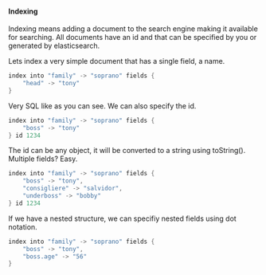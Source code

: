 #### Indexing

Indexing means adding a document to the search engine making it available for searching. All documents have an id
and that can be specified by you or generated by elasticsearch.

Lets index a very simple document that has a single field, a name.

```scala
index into "family" -> "soprano" fields {
    "head" -> "tony"
}
```

Very SQL like as you can see. We can also specify the id.

```scala
index into "family" -> "soprano" fields {
    "boss" -> "tony"
} id 1234
```

The id can be any object, it will be converted to a string using toString().
Multiple fields? Easy.

```scala
index into "family" -> "soprano" fields {
    "boss" -> "tony",
    "consigliere" -> "salvidor",
    "underboss" -> "bobby"
} id 1234
```

If we have a nested structure, we can specifiy nested fields using dot notation.

```scala
index into "family" -> "soprano" fields {
    "boss" -> "tony",
    "boss.age" -> "56"
}
```